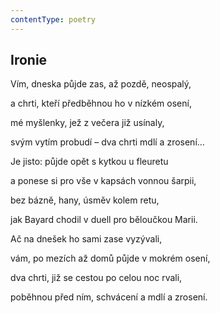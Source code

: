 ```yaml
---
contentType: poetry
---
```


<section>

# Ironie

Vím, dneska půjde zas, až pozdě, neospalý, 

a chrti, kteří předběhnou ho v nízkém osení, 

mé myšlenky, jež z večera již usínaly, 

svým vytím probudí – dva chrti mdlí a zrosení… 

</section>

<section>

Je jisto: půjde opět s kytkou u fleuretu 

a ponese si pro vše v kapsách vonnou šarpii, 

bez bázně, hany, úsměv kolem retu, 

jak Bayard chodil v duell pro běloučkou Marii. 

</section>

<section>

Ač na dnešek ho sami zase vyzývali, 

vám, po mezích až domů půjde v mokrém osení, 

dva chrti, již se cestou po celou noc rvali, 

poběhnou před ním, schvácení a mdlí a zrosení.

</section>
